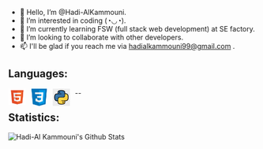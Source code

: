 - 👋 Hello, I’m @Hadi-AlKammouni.
- 👀 I’m interested in coding (◔◡◔).
- 🌱 I’m currently learning FSW (full stack web development) at SE factory.
- 💞️ I’m looking to collaborate with other developers.
- 📫 I'll be glad if you reach me via hadialkammouni99@gmail.com .

<!---
Hadi-AlKammouni/Hadi-AlKammouni is a ✨ special ✨ repository because its `README.md` (this file) appears on your GitHub profile.
You can click the Preview link to take a look at your changes.
--->



<h2>Languages:</h2>
<img align="left" alt="HTML5" width="35px" src="images/html.png" style="padding-right:10px;" />
<img align="left" alt="CSS" width="35px" src="images/css.jfif" style="padding-right:10px;" />
<img align="left" alt="PYTHON" width="35px" src="images/python.jfif" style="padding-right:10px;" />
--
<h2>Statistics:</h2>
<img align="left" alt="Hadi-Al Kammouni's Github Stats" src="https://github-readme-stats.vercel.app/api?username=Hadi-AlKammouni&show_icons=true&theme=radical">